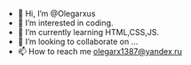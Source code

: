 - 👋 Hi, I’m @Olegarxus
- 👀 I’m interested in coding.
- 🌱 I’m currently learning HTML,CSS,JS.
- 💞️ I’m looking to collaborate on ...
- 📫 How to reach me olegarx1387@yandex.ru

<!---
Olegarxus/Olegarxus is a ✨ special ✨ repository because its `README.md` (this file) appears on your GitHub profile.
You can click the Preview link to take a look at your changes.
--->
